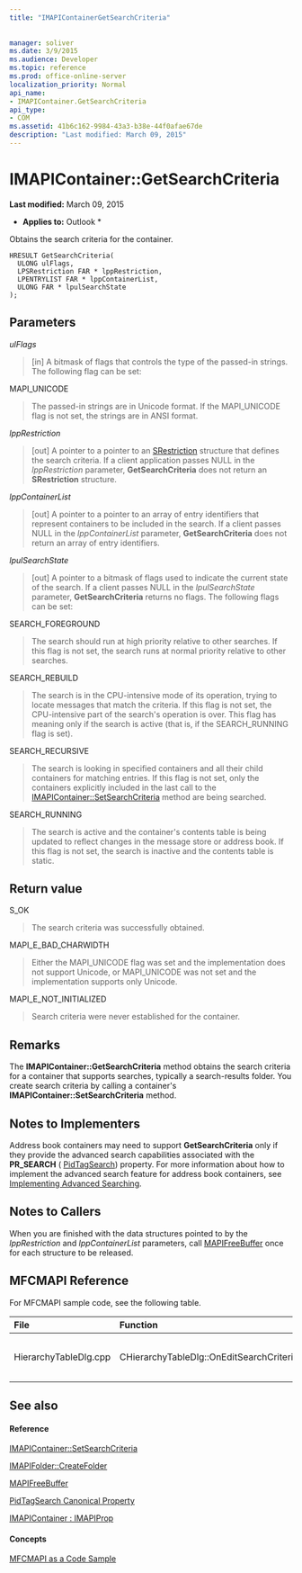 ```yaml
---
title: "IMAPIContainerGetSearchCriteria"
 
 
manager: soliver
ms.date: 3/9/2015
ms.audience: Developer
ms.topic: reference
ms.prod: office-online-server
localization_priority: Normal
api_name:
- IMAPIContainer.GetSearchCriteria
api_type:
- COM
ms.assetid: 41b6c162-9984-43a3-b38e-44f0afae67de
description: "Last modified: March 09, 2015"
---
```


# IMAPIContainer::GetSearchCriteria

 **Last modified:** March 09, 2015 
  
 * **Applies to:** Outlook * 
  
Obtains the search criteria for the container.
  
```
HRESULT GetSearchCriteria(
  ULONG ulFlags,
  LPSRestriction FAR * lppRestriction,
  LPENTRYLIST FAR * lppContainerList,
  ULONG FAR * lpulSearchState
);
```

## Parameters

 _ulFlags_
  
> [in] A bitmask of flags that controls the type of the passed-in strings. The following flag can be set:
    
MAPI_UNICODE 
  
> The passed-in strings are in Unicode format. If the MAPI_UNICODE flag is not set, the strings are in ANSI format.
    
 _lppRestriction_
  
> [out] A pointer to a pointer to an [SRestriction](srestriction.md) structure that defines the search criteria. If a client application passes NULL in the  _lppRestriction_ parameter, **GetSearchCriteria** does not return an **SRestriction** structure. 
    
 _lppContainerList_
  
> [out] A pointer to a pointer to an array of entry identifiers that represent containers to be included in the search. If a client passes NULL in the  _lppContainerList_ parameter, **GetSearchCriteria** does not return an array of entry identifiers. 
    
 _lpulSearchState_
  
> [out] A pointer to a bitmask of flags used to indicate the current state of the search. If a client passes NULL in the  _lpulSearchState_ parameter, **GetSearchCriteria** returns no flags. The following flags can be set: 
    
SEARCH_FOREGROUND 
  
> The search should run at high priority relative to other searches. If this flag is not set, the search runs at normal priority relative to other searches.
    
SEARCH_REBUILD 
  
> The search is in the CPU-intensive mode of its operation, trying to locate messages that match the criteria. If this flag is not set, the CPU-intensive part of the search's operation is over. This flag has meaning only if the search is active (that is, if the SEARCH_RUNNING flag is set).
    
SEARCH_RECURSIVE 
  
> The search is looking in specified containers and all their child containers for matching entries. If this flag is not set, only the containers explicitly included in the last call to the [IMAPIContainer::SetSearchCriteria](imapicontainer-setsearchcriteria.md) method are being searched. 
    
SEARCH_RUNNING 
  
> The search is active and the container's contents table is being updated to reflect changes in the message store or address book. If this flag is not set, the search is inactive and the contents table is static.
    
## Return value

S_OK 
  
> The search criteria was successfully obtained.
    
MAPI_E_BAD_CHARWIDTH 
  
> Either the MAPI_UNICODE flag was set and the implementation does not support Unicode, or MAPI_UNICODE was not set and the implementation supports only Unicode.
    
MAPI_E_NOT_INITIALIZED 
  
> Search criteria were never established for the container.
    
## Remarks

The **IMAPIContainer::GetSearchCriteria** method obtains the search criteria for a container that supports searches, typically a search-results folder. You create search criteria by calling a container's **IMAPIContainer::SetSearchCriteria** method. 
  
## Notes to Implementers

Address book containers may need to support **GetSearchCriteria** only if they provide the advanced search capabilities associated with the **PR_SEARCH** ( [PidTagSearch](pidtagsearch-canonical-property.md)) property. For more information about how to implement the advanced search feature for address book containers, see [Implementing Advanced Searching](implementing-advanced-searching.md).
  
## Notes to Callers

When you are finished with the data structures pointed to by the  _lppRestriction_ and  _lppContainerList_ parameters, call [MAPIFreeBuffer](mapifreebuffer.md) once for each structure to be released. 
  
## MFCMAPI Reference

For MFCMAPI sample code, see the following table.
  
|**File**|**Function**|**Comment**|
|:-----|:-----|:-----|
|HierarchyTableDlg.cpp  <br/> |CHierarchyTableDlg::OnEditSearchCriteria  <br/> |MFCMAPI uses the **IMAPIContainer::GetSearchCriteria** method to obtain search criteria from a folder to display.  <br/> |
   
## See also

#### Reference

[IMAPIContainer::SetSearchCriteria](imapicontainer-setsearchcriteria.md)
  
[IMAPIFolder::CreateFolder](imapifolder-createfolder.md)
  
[MAPIFreeBuffer](mapifreebuffer.md)
  
[PidTagSearch Canonical Property](pidtagsearch-canonical-property.md)
  
[IMAPIContainer : IMAPIProp](imapicontainerimapiprop.md)
#### Concepts

[MFCMAPI as a Code Sample](mfcmapi-as-a-code-sample.md)

